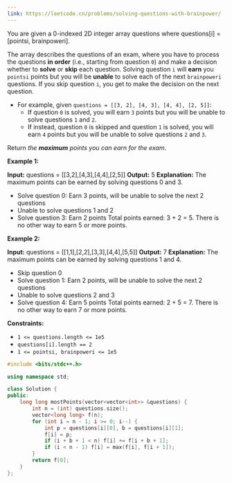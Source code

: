 ```yaml
---
link: https://leetcode.cn/problems/solving-questions-with-brainpower/
---
```

You are given a 0-indexed 2D integer array questions where questions[i] = [pointsi, brainpoweri].

The array describes the questions of an exam, where you have to process the questions **in order** (i.e., starting from question `0`) and make a decision whether to **solve** or **skip** each question. Solving question `i` will **earn** you `pointsi` points but you will be **unable** to solve each of the next `brainpoweri` questions. If you skip question `i`, you get to make the decision on the next question.

-   For example, given `questions = [[3, 2], [4, 3], [4, 4], [2, 5]]`:
    -   If question `0` is solved, you will earn `3` points but you will be unable to solve questions `1` and `2`.
    -   If instead, question `0` is skipped and question `1` is solved, you will earn `4` points but you will be unable to solve questions `2` and `3`.

Return *the **maximum** points you can earn for the exam*.

**Example 1:**

**Input:** questions = \[\[3,2\],\[4,3\],\[4,4\],\[2,5\]\]
**Output:** 5
**Explanation:** The maximum points can be earned by solving questions 0 and 3.
- Solve question 0: Earn 3 points, will be unable to solve the next 2 questions
- Unable to solve questions 1 and 2
- Solve question 3: Earn 2 points
Total points earned: 3 + 2 = 5. There is no other way to earn 5 or more points.

**Example 2:**

**Input:** questions = \[\[1,1\],\[2,2\],\[3,3\],\[4,4\],\[5,5\]\]
**Output:** 7
**Explanation:** The maximum points can be earned by solving questions 1 and 4.
- Skip question 0
- Solve question 1: Earn 2 points, will be unable to solve the next 2 questions
- Unable to solve questions 2 and 3
- Solve question 4: Earn 5 points
Total points earned: 2 + 5 = 7. There is no other way to earn 7 or more points.

**Constraints:**

-   `1 <= questions.length <= 1e5`
-   `questions[i].length == 2`
-   `1 <= pointsi, brainpoweri <= 1e5`
```cpp
#include <bits/stdc++.h>

using namespace std;

class Solution {
public:
    long long mostPoints(vector<vector<int>> &questions) {
        int n = (int) questions.size();
        vector<long long> f(n);
        for (int i = n - 1; i >= 0; i--) {
            int p = questions[i][0], b = questions[i][1];
            f[i] = p;
            if (i + b + 1 < n) f[i] += f[i + b + 1];
            if (i < n - 1) f[i] = max(f[i], f[i + 1]);
        }
        return f[0];
    }
};
```